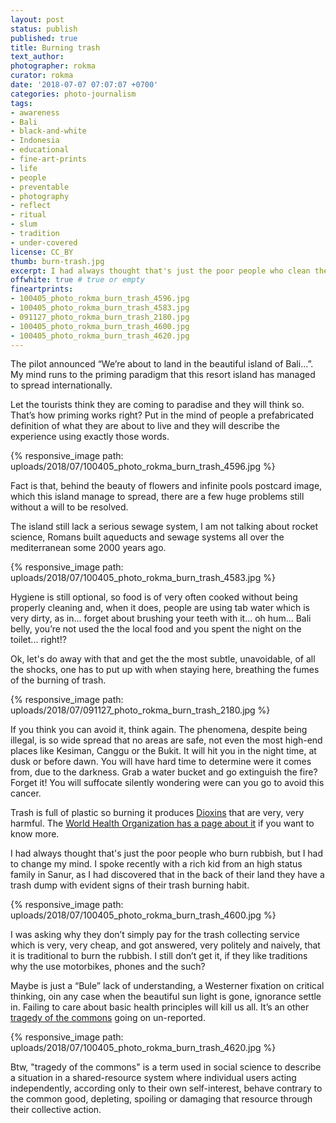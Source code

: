 ```yaml
---
layout: post
status: publish
published: true
title: Burning trash
text_author:
photographer: rokma
curator: rokma
date: '2018-07-07 07:07:07 +0700'
categories: photo-journalism
tags:
- awareness
- Bali
- black-and-white
- Indonesia
- educational
- fine-art-prints
- life
- people
- preventable
- photography
- reflect
- ritual
- slum
- tradition
- under-covered
license: CC_BY
thumb: burn-trash.jpg
excerpt: I had always thought that's just the poor people who clean their yard by burning the rubbish, but I had to change my mind. I spoke recently with a rich kid from an high status family in Sanur, as I had discovered that in the back of their land they have a trash dump with evident signs of their trash burning habit...
offwhite: true # true or empty
fineartprints:
- 100405_photo_rokma_burn_trash_4596.jpg
- 100405_photo_rokma_burn_trash_4583.jpg
- 091127_photo_rokma_burn_trash_2180.jpg
- 100405_photo_rokma_burn_trash_4600.jpg
- 100405_photo_rokma_burn_trash_4620.jpg
---
```


The pilot announced “We’re about to land in the beautiful island of Bali…”. My mind runs to the priming paradigm that this resort island has managed to spread internationally.

Let the tourists think they are coming to paradise and they will think so. That’s how priming works right? Put in the mind of people a prefabricated definition of what they are about to live and they will describe the experience using exactly those words.

{% responsive_image path: uploads/2018/07/100405_photo_rokma_burn_trash_4596.jpg %}

Fact is that, behind the beauty of flowers and infinite pools postcard image, which this island manage to spread, there are a few huge problems still without a will to be resolved.

The island still lack a serious sewage system, I am not talking about rocket science, Romans built aqueducts and sewage systems all over the mediterranean some 2000 years ago.

{% responsive_image path: uploads/2018/07/100405_photo_rokma_burn_trash_4583.jpg %}

Hygiene is still optional, so food is of very often cooked without being properly cleaning and, when it does, people are using tab water which is very dirty, as in... forget about brushing your teeth with it... oh hum... Bali belly, you’re not used the the local food and you spent the night on the toilet... right!?

Ok, let's do away with that and get the the most subtle, unavoidable, of all the shocks, one has to put up with when staying here, breathing the fumes of the burning of trash.


{% responsive_image path: uploads/2018/07/091127_photo_rokma_burn_trash_2180.jpg %}

If you think you can avoid it, think again. The phenomena, despite being illegal, is so wide spread that no areas are safe, not even the most high-end places like Kesiman, Canggu or the Bukit. It will hit you in the night time, at dusk or before dawn. You will have hard time to determine were it comes from, due to the darkness. Grab a water bucket and go extinguish the fire? Forget it! You will suffocate silently wondering were can you go to avoid this cancer.

Trash is full of plastic so burning it produces [Dioxins](https://en.wikipedia.org/wiki/Dioxins_and_dioxin-like_compounds) that are very, very harmful. The [World Health Organization has a page about it](http://www.who.int/news-room/fact-sheets/detail/dioxins-and-their-effects-on-human-health) if you want to know more.

I had always thought that's just the poor people who burn rubbish, but I had to change my mind. I spoke recently with a rich kid from an high status family in Sanur, as I had discovered that in the back of their land they have a trash dump with evident signs of their trash burning habit.

{% responsive_image path: uploads/2018/07/100405_photo_rokma_burn_trash_4600.jpg %}


I was asking why they don’t simply pay for the trash collecting service which is very, very cheap, and got answered, very politely and naively, that it is traditional to burn the rubbish. I still don’t get it, if they like traditions why the use motorbikes, phones and the such?

Maybe is just a “Bule” lack of understanding, a Westerner fixation on critical thinking, oin any case when the beautiful sun light is gone, ignorance settle in. Failing to care about basic health principles will kill us all. It’s an other [tragedy of the commons](https://en.wikipedia.org/wiki/Tragedy_of_the_commons) going on un-reported.


{% responsive_image path: uploads/2018/07/100405_photo_rokma_burn_trash_4620.jpg %}

Btw, "tragedy of the commons" is a term used in social science to describe a situation in a shared-resource system where individual users acting independently, according only to their own self-interest, behave contrary to the common good, depleting, spoiling or damaging that resource through their collective action.
